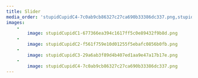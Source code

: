 ```yaml
---
title: Slider
media_order: 'stupidCupidC4-7c0ab9cb86327c27ca690b33386dc337.png,stupidCupidC3-29a6ab3f89d4b407ed1aa9e47a17b17e.png,stupidCupidC2-f561f759e10d01255f5ebafc0856b0fb.png,stupidCupidC1-677366ea394c1617ff5c0e89432f9b8d.png'
images:
    -
        image: stupidCupidC1-677366ea394c1617ff5c0e89432f9b8d.png
    -
        image: stupidCupidC2-f561f759e10d01255f5ebafc0856b0fb.png
    -
        image: stupidCupidC3-29a6ab3f89d4b407ed1aa9e47a17b17e.png
    -
        image: stupidCupidC4-7c0ab9cb86327c27ca690b33386dc337.png
---
```


